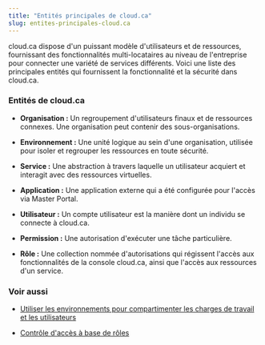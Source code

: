 ```yaml
---
title: "Entités principales de cloud.ca"
slug: entites-principales-cloud.ca
---
```



cloud.ca dispose d'un puissant modèle d'utilisateurs et de ressources, fournissant des fonctionnalités multi-locataires au niveau de l'entreprise pour connecter une variété de services différents. Voici une liste des principales entités qui fournissent la fonctionnalité et la sécurité dans cloud.ca.

### Entités de cloud.ca

- **Organisation :** Un regroupement d'utilisateurs finaux et de ressources connexes. Une organisation peut contenir des sous-organisations.

- **Environnement :** Une unité logique au sein d'une organisation, utilisée pour isoler et regrouper les ressources en toute sécurité.

- **Service :** Une abstraction à travers laquelle un utilisateur acquiert et interagit avec des ressources virtuelles.

- **Application :** Une application externe qui a été configurée pour l'accès via Master Portal.

- **Utilisateur :** Un compte utilisateur est la manière dont un individu se connecte à cloud.ca.

- **Permission :** Une autorisation d'exécuter une tâche particulière.

- **Rôle :** Une collection nommée d'autorisations qui régissent l'accès aux fonctionnalités de la console cloud.ca, ainsi que l'accès aux ressources d'un service.

### Voir aussi

   - [Utiliser les environnements pour compartimenter les charges de travail et les utilisateurs](environments-to-organize-workloads-and-users.md)

   - [Contrôle d'accès à base de rôles](../administration/rbac.md)
